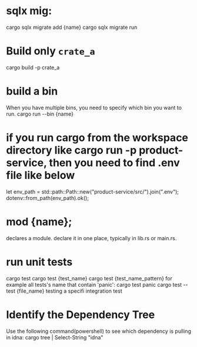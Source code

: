 # sqlx mig:
cargo sqlx migrate add {name}
cargo sqlx migrate run

# Build only `crate_a`
cargo build -p crate_a

# build a bin
When you have multiple bins, you need to specify which bin you want to run.
cargo run --bin {name} 

# if you run cargo from the workspace directory like cargo run -p product-service, then you need to find .env file like below
let env_path = std::path::Path::new("product-service/src/").join(".env");
dotenv::from_path(env_path).ok();

# mod {name};
declares a module. declare it in one place, typically in lib.rs or main.rs.

# run unit tests
cargo test
cargo test {test_name}
cargo test {test_name_pattern} for example all tests's name that contain 'panic': cargo test panic
cargo test --test {file_name} testing a specifi integration test


# Identify the Dependency Tree
Use the following command(powershell) to see which dependency is pulling in idna:
cargo tree | Select-String "idna"
